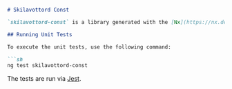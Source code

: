 ```markdown
# Skilavottord Const

`skilavottord-const` is a library generated with the [Nx](https://nx.dev) framework.

## Running Unit Tests

To execute the unit tests, use the following command:

```sh
ng test skilavottord-const
```

The tests are run via [Jest](https://jestjs.io).
```